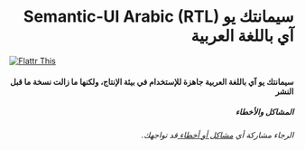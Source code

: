 <h1 align="right">Semantic-UI Arabic (RTL)  سيمانتك يو آي باللغة العربية</h1>



[![Flattr This](https://api.flattr.com/button/flattr-badge-large.png)](https://flattr.com/submit/auto?user_id=myounes&url=https%3A%2F%2Fgithub.com%2FSemantic-Org%2FSemantic-UI-ar)


<h4 align="right">سيمانتك يو آي باللغة العربية جاهزة للإستخدام في بيئة الإنتاج، ولكنها ما زالت نسخة ما قبل النشر</h4>



<h5 align="right"> المشاكل والأخطاء</h5>

<h6 align="right">
.الرجاء مشاركة أي <a href="https://github.com/Semantic-Org/Semantic-UI-ar/issues?state=open">مشاكل أو أخطاء </a> قد تواجهك </h6>
